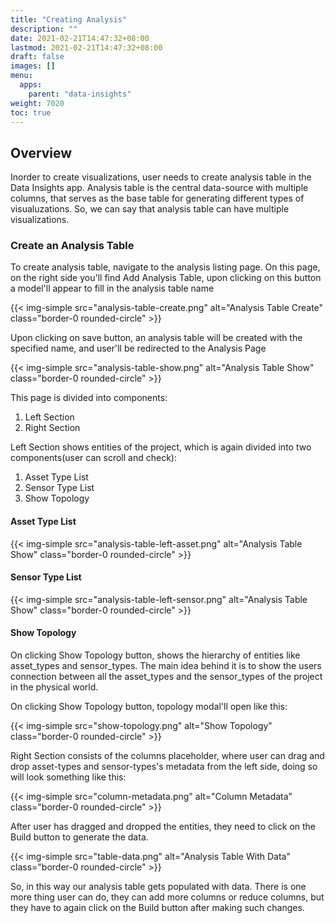 ```yaml
---
title: "Creating Analysis"
description: ""
date: 2021-02-21T14:47:32+08:00
lastmod: 2021-02-21T14:47:32+08:00
draft: false
images: []
menu:
  apps:
    parent: "data-insights"
weight: 7020
toc: true
---
```


## Overview

Inorder to create visualizations, user needs to create analysis table in the Data Insights app. Analysis table is the central data-source with multiple columns, that serves as the base table for generating different types of visualuzations. So, we can say that analysis table can have multiple visualizations.

### Create an Analysis Table

To create analysis table, navigate to the analysis listing page. On this page, on the right side you'll find Add Analysis Table, upon clicking on this button a model'll appear to fill in the analysis table name

{{< img-simple src="analysis-table-create.png" alt="Analysis Table Create" class="border-0 rounded-circle" >}}

Upon clicking on save button, an analysis table will be created with the specified name, and user'll be redirected to the Analysis Page

{{< img-simple src="analysis-table-show.png" alt="Analysis Table Show" class="border-0 rounded-circle" >}}

This page is divided into components:

1. Left Section
2. Right Section

Left Section shows entities of the project, which is again divided into two components(user can scroll and check):

1. Asset Type List
2. Sensor Type List
3. Show Topology

#### Asset Type List

{{< img-simple src="analysis-table-left-asset.png" alt="Analysis Table Show" class="border-0 rounded-circle" >}}

#### Sensor Type List

{{< img-simple src="analysis-table-left-sensor.png" alt="Analysis Table Show" class="border-0 rounded-circle" >}}

#### Show Topology

On clicking Show Topology button, shows the hierarchy of entities like asset_types and sensor_types. The main idea
behind it is to show the users connection between all the asset_types and the sensor_types of the project in the physical world.

On clicking Show Topology button, topology modal'll open like this:

{{< img-simple src="show-topology.png" alt="Show Topology" class="border-0 rounded-circle" >}}

Right Section consists of the columns placeholder, where user can drag and drop asset-types and sensor-types's metadata from the left side, doing so will look something like this:

{{< img-simple src="column-metadata.png" alt="Column Metadata" class="border-0 rounded-circle" >}}

After user has dragged and dropped the entities, they need to click on the Build button to generate the data.

{{< img-simple src="table-data.png" alt="Analysis Table With Data" class="border-0 rounded-circle" >}}

So, in this way our analysis table gets populated with data. There is one more thing user can do, they can add more columns or reduce columns, but they have to again click on the Build button after making such changes.

